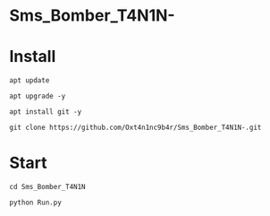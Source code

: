 # Sms_Bomber_T4N1N- 

# Install
```
apt update
```

```
apt upgrade -y 
```

``` 
apt install git -y 
```

``` 
git clone https://github.com/Oxt4n1nc9b4r/Sms_Bomber_T4N1N-.git
```

# Start
``` 
cd Sms_Bomber_T4N1N 
```

```
python Run.py
```
